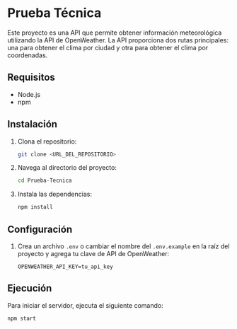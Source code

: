# Prueba Técnica

Este proyecto es una API que permite obtener información meteorológica utilizando la API de OpenWeather. La API proporciona dos rutas principales: una para obtener el clima por ciudad y otra para obtener el clima por coordenadas.

## Requisitos

- Node.js
- npm

## Instalación

1. Clona el repositorio:
    ```sh
    git clone <URL_DEL_REPOSITORIO>
    ```
2. Navega al directorio del proyecto:
    ```sh
    cd Prueba-Tecnica
    ```
3. Instala las dependencias:
    ```sh
    npm install
    ```

## Configuración

1. Crea un archivo `.env` o cambiar el nombre del `.env.example` en la raíz del proyecto y agrega tu clave de API de OpenWeather:
    ```env
    OPENWEATHER_API_KEY=tu_api_key
    ```

## Ejecución

Para iniciar el servidor, ejecuta el siguiente comando:
```sh
npm start
